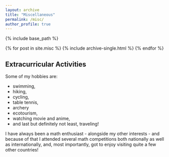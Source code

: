 ```yaml
---
layout: archive
title: "Miscellaneous"
permalink: /misc/
author_profile: true
---
```


{% include base_path %}


{% for post in site.misc %}
  {% include archive-single.html %}
{% endfor %}


Extracurricular Activities
--------------------------

Some of my hobbies are: 

* swimming, 
* hiking, 
* cycling,
* table tennis,
* archery
* ecotourism,
* watching movie and anime,
* and last but definitely not least, traveling! 

I have always been a math enthusiast - alongside my other interests - and because of that I attended several math competitions both nationally as well as internationally, and, most importantly, got to enjoy visiting quite a few other countries!

